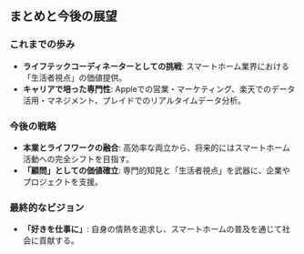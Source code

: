 


## まとめと今後の展望

### これまでの歩み

*   **ライフテックコーディネーターとしての挑戦**: スマートホーム業界における「生活者視点」の価値提供。
*   **キャリアで培った専門性**: Appleでの営業・マーケティング、楽天でのデータ活用・マネジメント、プレイドでのリアルタイムデータ分析。

### 今後の戦略

*   **本業とライフワークの融合**: 高効率な両立から、将来的にはスマートホーム活動への完全シフトを目指す。
*   **「顧問」としての価値確立**: 専門的知見と「生活者視点」を武器に、企業やプロジェクトを支援。

### 最終的なビジョン

*   **「好きを仕事に」**: 自身の情熱を追求し、スマートホームの普及を通じて社会に貢献する。

